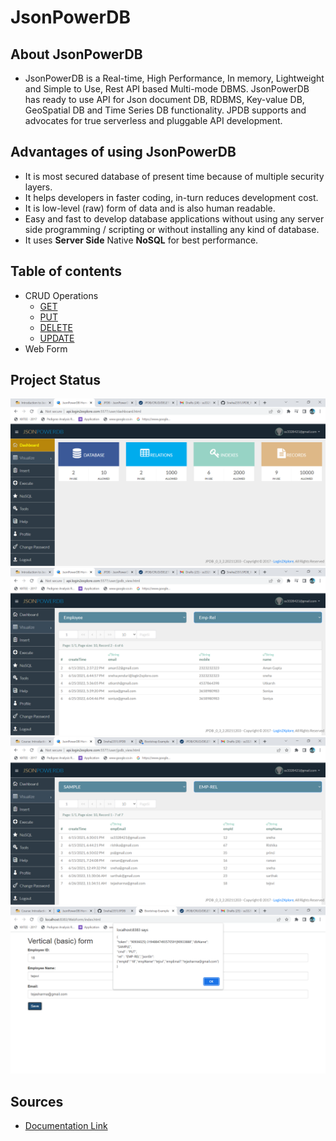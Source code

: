 # JsonPowerDB
## About JsonPowerDB
* JsonPowerDB is a Real-time, High Performance, In memory, Lightweight and Simple to Use, Rest API based Multi-mode DBMS. JsonPowerDB has ready to use API for Json document DB, RDBMS, Key-value DB, GeoSpatial DB and Time Series DB functionality. JPDB supports and advocates for true serverless and pluggable API development.

## Advantages of using JsonPowerDB
*  It is most secured database of present time because of multiple security layers.
*  It helps developers in faster coding, in-turn reduces development cost.
*  It is low-level (raw) form of data and is also human readable.
*  Easy and fast to develop database applications without using any server side programming / scripting or without installing any kind of database.
*  It uses **Server Side** Native **NoSQL** for best performance.

## Table of contents
*  CRUD Operations
   * <a href= "https://github.com/Sneha2351/JPDB/blob/main/Screenshots/GET.png">GET</a>
   * <a href= "https://github.com/Sneha2351/JPDB/blob/main/Screenshots/PUT.png">PUT</a>
   * <a href= "https://github.com/Sneha2351/JPDB/blob/main/Screenshots/DELETE.png">DELETE</a>
   * <a href= "https://github.com/Sneha2351/JPDB/blob/main/Screenshots/UPDATE.png">UPDATE</a>
*  Web Form

## Project Status
<img src= "https://github.com/Sneha2351/JPDB/blob/main/Screenshots/Dashboard.png">
<img src= "https://github.com/Sneha2351/JPDB/blob/main/Screenshots/Employee.png">
<img src= "https://github.com/Sneha2351/JPDB/blob/main/Screenshots/SAMPLE.png">
<img src= "https://github.com/Sneha2351/JPDB/blob/main/Screenshots/WebForm localhost.png">

## Sources
* <a href= "http://login2explore.com/jpdb/docs.html">Documentation Link</a>
